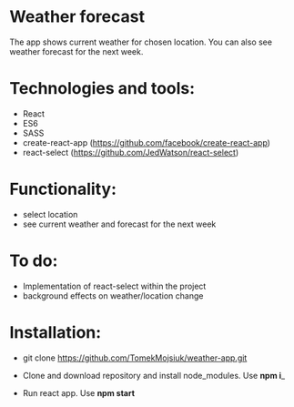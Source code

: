 # Weather forecast

The app shows current weather for chosen location. You can also see weather forecast for the next week. 

# Technologies and tools:

- React
- ES6
- SASS
- create-react-app (https://github.com/facebook/create-react-app)
- react-select (https://github.com/JedWatson/react-select)


# Functionality:

- select location
- see current weather and forecast for the next week 

# To do:

- Implementation of react-select within the project
- background effects on weather/location change

# Installation:

- git clone https://github.com/TomekMojsiuk/weather-app.git

- Clone and download repository and install node_modules. Use **npm i**_
- Run react app. Use **npm start**
